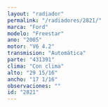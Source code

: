 ```yaml
---
layout: "radiador"
permalink: "/radiadores/2821/"
marca: "Ford"
modelo: "Freestar"
ano: "2005"
motor: "V6 4.2"
transmision: "Automática"
parte: "431391"
clima: "Con clima"
alto: "29 15/16"
ancho: "17 1/16"
observaciones: ""
id: "2821"
---
```


